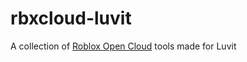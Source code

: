 # rbxcloud-luvit
A collection of [Roblox Open Cloud](https://create.roblox.com/docs/open-cloud) tools made for Luvit
